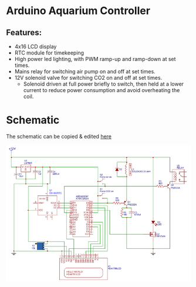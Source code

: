 # Arduino Aquarium Controller
## Features:
- 4x16 LCD display
- RTC module for timekeeping
- High power led lighting, with PWM ramp-up and ramp-down at set times.
- Mains relay for switching air pump on and off at set times.
- 12V solenoid valve for switching CO2 on and off at set times.
  - Solenoid driven at full power briefly to switch, then held at a lower current to reduce power consumption and avoid overheating the coil.

# Schematic
The schematic can be copied & edited [here](https://easyeda.com/kabadisha/Aquarium_Controller-aCAdbxvRc)

![Schematic](/Schematic.png)

